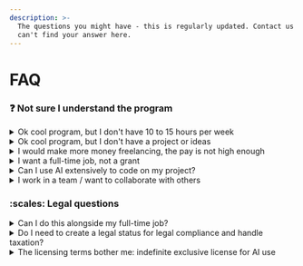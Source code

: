 ```yaml
---
description: >-
  The questions you might have - this is regularly updated. Contact us if you
  can't find your answer here.
---
```


# FAQ

### :question: Not sure I understand the program&#x20;

<details>

<summary>Ok cool program, but I don't have 10 to 15 hours per week</summary>

* It's an **average**, not a strict requirement
* Some weeks you'll do 3 hours, others you'll binge an entire weekend
* If you're in France between Christmas and New Year, we're not tracking your time
* We care about **monthly progress**, not weekly time logs

**What we actually measure:**

* Is the project moving forward?
* Are you delivering what you said you would at quarterly reviews?
* Is the code quality maintaining standards?

</details>

<details>

<summary>Ok cool program, but I don't have a project or ideas</summary>

Then this program isn't for you right now, and that's okay.

Here's why we require existing projects or clear ideas:

What we fund: Builders who are already scratching their own itch, solving problems they're obsessed with, and would code this regardless of money.

What we don't fund: Developers looking for project ideas or trying to come up with something "hard for AI" just to get funding.

Why this matters:

* Projects without intrinsic motivation rarely survive 6+ months
* The best code comes from solving real problems you deeply understand
* Labs can tell the difference between genuine complexity and artificial difficulty

What you can do instead:

1. Build your confidence through open source — Contribute to existing projects, get comfortable with complex codebases (we even have a discovery platform for this)
2. Wait until you have an itch to scratch — The best projects come from frustration with existing solutions
3. Start small on your own — Code something for 20-30 hours first, see if it excites you, then apply

</details>

<details>

<summary>I would make more money freelancing, the pay is not high enough</summary>

You're right. If this were a freelance contract, the rate would be low. \
But here's the key difference: **this is a grant to fund a project you'd build anyway, not payment for contract work. This is NOT A PAY, it's a grant.** \
\
Think of it this way:&#x20;

* If you're already spending evenings/weekends on a side project you're passionate about, this grant gives you €30k to keep doing exactly that
* It's not about replacing your income, it's about funding your ambition
* The real value compounds: you keep all IP rights for commercial use, get visibility with top AI labs (OpenAI, Anthropic, DeepMind), and potentially get flown to SF to meet researchers

If your goal is to maximize hourly rate, freelancing is definitely better. But if you're building something you believe in and want funding without investor dilution or client management, this is designed for that.

</details>

<details>

<summary>I want a full-time job, not a grant</summary>

This isn't employment - it's funding for independent builders.

**What this is:**

* A grant to fund YOUR project while you maintain autonomy
* You work when you want, how you want, with quarterly check-ins
* You keep all commercial rights to build a business if you want

**What this isn't:**

* A job interview in disguise
* A probation period before full-time employment
* A contractor relationship with daily management

**If you want full-time employment:**

* The SF trip for top performers might lead to intros with labs who ARE hiring
* Your project could become a business you run full-time (many past grant recipients did this)
* Working on this kind of initiative is a great signal for employers and definitely something you can flex about on your resume

</details>

<details>

<summary>Can I use AI extensively to code on my project? </summary>

The problem with AI-heavy development for our use case:

* If you iterate with Claude for 3.5 hours instead of coding for 5 hours, you're essentially having Claude write your code
* That creates synthetic data, code written in AI patterns, by AI logic
* When we create benchmarks from that code, we're testing AI on AI-generated patterns
* The evaluation becomes circular and useless

What we're actually looking for:

* Code with YOUR mental models, YOUR architecture decisions, YOUR problem-solving patterns
* Projects where AI agents currently fail because they haven't seen this thinking before
* Genuine human expertise at the frontier, not AI-assisted approximations

What IS allowed:

* Autocompletion is fine (like GitHub Copilot's inline suggestions), you're still structuring the logic
* Occasional use when you're truly stuck on something (ask us first if unsure)
* 50/50 workflow: one day exploring with Claude, next day refactoring/rewriting by hand

The self-assessment test: If you're thinking "without AI, I'd go 10x slower", your project isn't complex enough for current models. That's actually GOOD for normal development, but it's not what labs need for frontier benchmarks.

Bottom line: We're paying you to write code that AI can't write yet. If AI is writing most of it, we're funding the wrong thing.

</details>

<details>

<summary>I work in a team / want to collaborate with others</summary>

This is not an issue; many options are possible to make this work.\
Apply anyway, and we will discuss if you're selected.&#x20;

</details>

### :scales: Legal questions

<details>

<summary>Can I do this alongside my full-time job?</summary>

* **Generally, yes, you can** do that in addition to a full-time job as long as:
  * Your employment contract doesn't have a strict exclusivity clause preventing side projects
  * You're not working on something that directly competes with your employer
  * You're doing this on your own time (evenings/weekends)
* **Many of our developers have full-time jobs;** this is specifically designed for people with day jobs who code on the side projects
* Your employer typically can't prevent you from working on personal projects unless explicitly stated in your contract

</details>

<details>

<summary>Do I need to create a legal status for legal compliance and handle taxation? </summary>

Usually, yes, but it depends on where you're currently living. We have experience with this kind of topic and can help.&#x20;

</details>

<details>

<summary>The licensing terms bother me: indefinite exclusive license for AI use</summary>

Let's break down what the license actually means, because we drafted it to be as developer-friendly as possible while meeting lab requirements:

**What we CAN do (and labs can do):**

* Use your code to create benchmarks and evaluations
* Train models using your code (post-training, pre-training)
* That's it. Literally just AI training and evaluation purposes.

**What we CANNOT do:**

* Launch a commercial product using your code
* Compete with you if you productize your project
* Sublicense it for non-AI purposes
* Prevent you from using your own code

**What YOU keep:**

* Full commercial rights for non-AI use
* You can build a SaaS, sell licenses, offer services, whatever you want
* You own the code; we just have specific usage rights
* If you want to start your own AI lab someday, we can discuss (that's the only restriction)

**Why this structure?**

* Labs need assurance that the benchmark won't be contaminated by open-sourcing too early
* You need assurance that you're not signing away your business future
* The contract is 1.5 pages in plain English, if a sentence confuses you, it's our fault, not legalese

**Context matters:** This isn't a typical "company wants your IP" situation. We're not building products with your code. We're using it to measure where AI fails so it can improve. You get paid, keep your upside, and help advance the field.

</details>

